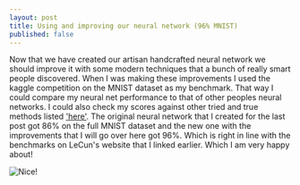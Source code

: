 ```yaml
---
layout: post
title: Using and improving our neural network (96% MNIST)
published: false
---
```


Now that we have created our artisan handcrafted neural network we should improve it with some modern techniques that a bunch of really smart people discovered. When I was making these improvements I used the kaggle competition on the MNIST dataset as my benchmark. That way I could compare my neural net performance to that of other peoples neural networks. I could also check my scores against other tried and true methods listed ['here'](http://yann.lecun.com/exdb/mnist/). The original neural network that I created for the last post got 86% on the full MNIST dataset and the new one with the improvements that I will go over here got 96%. Which is right in line with the benchmarks on LeCun's website that I linked earlier. Which I am very happy about!

![Nice!](http://i.imgur.com/ciWzoO3.png "Nice!")
